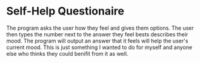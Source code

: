 # Self-Help Questionaire
  
  
  The program asks the user how they feel and gives them options. The user then types the number next to the answer they feel bests describes their mood.
  The program will output an answer that it feels will help the user's current mood.
  This is just something I wanted to do for myself and anyone else who thinks they could benifit from it as well.
  
 
  
